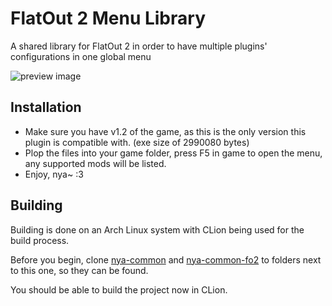 # FlatOut 2 Menu Library

A shared library for FlatOut 2 in order to have multiple plugins' configurations in one global menu

![preview image](https://i.imgur.com/doTctbl.png)

## Installation

- Make sure you have v1.2 of the game, as this is the only version this plugin is compatible with. (exe size of 2990080 bytes)
- Plop the files into your game folder, press F5 in game to open the menu, any supported mods will be listed.
- Enjoy, nya~ :3

## Building

Building is done on an Arch Linux system with CLion being used for the build process. 

Before you begin, clone [nya-common](https://github.com/gaycoderprincess/nya-common) and [nya-common-fo2](https://github.com/gaycoderprincess/nya-common-fo2) to folders next to this one, so they can be found.

You should be able to build the project now in CLion.
